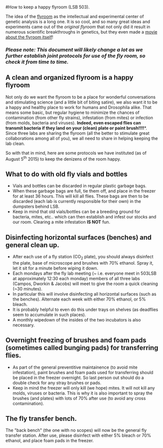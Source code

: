 #How to keep a happy flyroom (LSB 503).

The idea of the [flyroom](https://www.youtube.com/watch?v=zloG5hSEYNk) as the intellectual and experimental center of genetic analysis is a long one. It is so cool, and so many great ideas and experiments came out of the *original flyroom* that not only did it result in numerous scientific breakthroughs in genetics, but they even made a [movie about the flyroom itself](http://www.theflyroom.com/)!

### *Please note: This document will likely change a lot as we further establish joint protocols for use of the fly room, so check it from time to time.*

## A clean and organized flyroom is a happy flyroom

Not only do we want the flyroom to be a place for wonderful conversations and stimulating science (and a little bit of biting satire), we also want it to be a happy and healthy place to work for humans and Drosophila alike. That means some basic, but regular hygiene to minimize the chances of contamination (from other fly strains), infestation (from mites) or infection (from molds, bacteria and viruses). **Indeed, even escaped flies can transmit bacteria if they land on your (clean) plate or paint brush!!!!***. Since three labs are sharing the flyroom (all the better to stimulate great collaborations among all of you), we all need to share in helping keeping the lab clean.

So with that in mind, here are some protocols we have instituted (as of August 5<sup>th</sup> 2015) to keep the denizens of the room happy.

## What to do with old fly vials and bottles

- Vials and bottles can be discarded in regular plastic garbage bags.
- When these garbage bags are full, tie them off, and place in the freezer for at least 36 hours. This will kill all flies. These bags are then to be discarded (each lab is currently responsible for their own) in the dumpsters behind LSB.
- Keep in mind that old vials/bottles can be a breeding ground for bacteria, mites, etc.. which can then establish and infest our stocks and our room. Clearing a mite infestation **IS NOT** fun.

## Disinfecting horizontal surfaces (benches) and general clean up.
- After each use of a fly station (CO<sub>2</sub> plate), you should always disinfect the plate, base of microscope and brushes with 70% ethanol. Spray it, let it sit for a minute before wiping it down. 
- Each mondays after the fly lab meeting (~ i.e. everyone meet in 503LSB at approximately 12:30 each monday) members of all three labs (Campos, Dworkin & Jacobs) will meet to give the room a quick cleaning (~30 minutes).
- In particular this will involve disinfecting all horizontal surfaces (such as the benches). Alternate each week with either 70% ethanol, or 5% bleach. 
- It is probably helpful to even do this under trays on shelves (as deadflies seem to accumulate in such places).
- A monthly wipedown of the insides of the two incubators is also necessary.

## Overnight freezing of brushes and foam pads (sometimes called bunging pads) for transferring flies.
- As part of the general preventitive maintainence (to avoid mite infestation), paint brushes and foam pads used for transferring should be placed in the freezer overnight. So last person out should do a double check for any stray brushes or pads.
- Keep in mind the freezer will only kill (we hope) mites. It will not kill any molds, viruses or bacteria. This is why it is also important to spray the brushes (and plates) with lots of 70% after use (to avoid any cross contamination).

## The fly transfer bench.
The "back bench" (the one with no scopes) will now be the general fly transfer station. After use, please disinfect with either 5% bleach or 70% ethanol, and place foam pads in the freezer.

